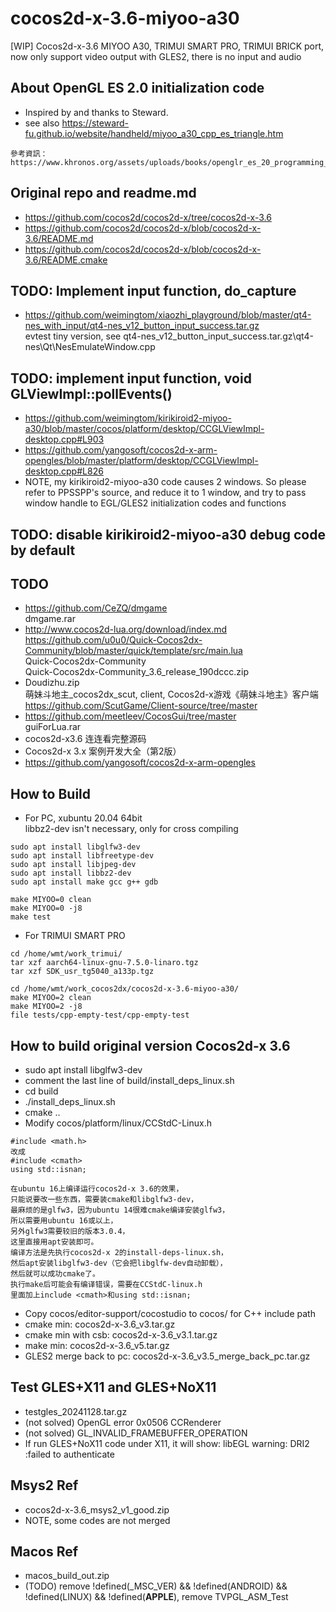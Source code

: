 # cocos2d-x-3.6-miyoo-a30
[WIP] Cocos2d-x-3.6 MIYOO A30, TRIMUI SMART PRO, TRIMUI BRICK port, now only support video output with GLES2, there is no input and audio

## About OpenGL ES 2.0 initialization code  
* Inspired by and thanks to Steward.  
* see also https://steward-fu.github.io/website/handheld/miyoo_a30_cpp_es_triangle.htm  
```
參考資訊：
https://www.khronos.org/assets/uploads/books/openglr_es_20_programming_guide_sample.pdf  
```

## Original repo and readme.md
* https://github.com/cocos2d/cocos2d-x/tree/cocos2d-x-3.6
* https://github.com/cocos2d/cocos2d-x/blob/cocos2d-x-3.6/README.md
* https://github.com/cocos2d/cocos2d-x/blob/cocos2d-x-3.6/README.cmake  

## TODO: Implement input function, do_capture  
* https://github.com/weimingtom/xiaozhi_playground/blob/master/qt4-nes_with_input/qt4-nes_v12_button_input_success.tar.gz  
evtest tiny version, see qt4-nes_v12_button_input_success.tar.gz\qt4-nes\Qt\NesEmulateWindow.cpp  

## TODO: implement input function, void GLViewImpl::pollEvents()
* https://github.com/weimingtom/kirikiroid2-miyoo-a30/blob/master/cocos/platform/desktop/CCGLViewImpl-desktop.cpp#L903
* https://github.com/yangosoft/cocos2d-x-arm-opengles/blob/master/platform/desktop/CCGLViewImpl-desktop.cpp#L826  
* NOTE, my kirikiroid2-miyoo-a30 code causes 2 windows. So please refer to PPSSPP's source, and reduce it to 1 window, and try to pass window handle to EGL/GLES2 initialization codes and functions      

## TODO: disable kirikiroid2-miyoo-a30 debug code by default  

## TODO
* https://github.com/CeZQ/dmgame   
dmgame.rar  
* http://www.cocos2d-lua.org/download/index.md  
https://github.com/u0u0/Quick-Cocos2dx-Community/blob/master/quick/template/src/main.lua    
Quick-Cocos2dx-Community  
Quick-Cocos2dx-Community_3.6_release_190dccc.zip  
* Doudizhu.zip  
萌妹斗地主_cocos2dx_scut, client, Cocos2d-x游戏《萌妹斗地主》客户端    
https://github.com/ScutGame/Client-source/tree/master  
* https://github.com/meetleev/CocosGui/tree/master  
guiForLua.rar  
* cocos2d-x3.6 连连看完整源码   
* Cocos2d-x 3.x 案例开发大全（第2版）    
* https://github.com/yangosoft/cocos2d-x-arm-opengles  

## How to Build  
* For PC, xubuntu 20.04 64bit  
libbz2-dev isn't necessary, only for cross compiling  
```
sudo apt install libglfw3-dev
sudo apt install libfreetype-dev
sudo apt install libjpeg-dev
sudo apt install libbz2-dev
sudo apt install make gcc g++ gdb

make MIYOO=0 clean
make MIYOO=0 -j8
make test
```
* For TRIMUI SMART PRO  
```
cd /home/wmt/work_trimui/
tar xzf aarch64-linux-gnu-7.5.0-linaro.tgz 
tar xzf SDK_usr_tg5040_a133p.tgz

cd /home/wmt/work_cocos2dx/cocos2d-x-3.6-miyoo-a30/
make MIYOO=2 clean
make MIYOO=2 -j8
file tests/cpp-empty-test/cpp-empty-test
```

## How to build original version Cocos2d-x 3.6   
* sudo apt install libglfw3-dev
* comment the last line of build/install_deps_linux.sh  
* cd build  
* ./install_deps_linux.sh  
* cmake ..  
* Modify cocos/platform/linux/CCStdC-Linux.h   
```
#include <math.h>  
改成  
#include <cmath>  
using std::isnan;  
```
```
在ubuntu 16上编译运行cocos2d-x 3.6的效果，
只能说要改一些东西，需要装cmake和libglfw3-dev，
最麻烦的是glfw3，因为ubuntu 14很难cmake编译安装glfw3，
所以需要用ubuntu 16或以上，
另外glfw3需要较旧的版本3.0.4，
这里直接用apt安装即可。
编译方法是先执行cocos2d-x 2的install-deps-linux.sh，
然后apt安装libglfw3-dev（它会把libglfw-dev自动卸载），
然后就可以成功cmake了。
执行make后可能会有编译错误，需要在CCStdC-linux.h
里面加上include <cmath>和using std::isnan;
```
* Copy cocos/editor-support/cocostudio to cocos/ for C++ include path  
* cmake min: cocos2d-x-3.6_v3.tar.gz  
* cmake min with csb: cocos2d-x-3.6_v3.1.tar.gz  
* make min: cocos2d-x-3.6_v5.tar.gz  
* GLES2 merge back to pc: cocos2d-x-3.6_v3.5_merge_back_pc.tar.gz    

## Test GLES+X11 and GLES+NoX11
* testgles_20241128.tar.gz
* (not solved) OpenGL error 0x0506 CCRenderer
* (not solved) GL_INVALID_FRAMEBUFFER_OPERATION
* If run GLES+NoX11 code under X11, it will show: libEGL warning: DRI2 :failed to authenticate

## Msys2 Ref  
* cocos2d-x-3.6_msys2_v1_good.zip  
* NOTE, some codes are not merged   

## Macos Ref  
* macos_build_out.zip  
* (TODO) remove !defined(_MSC_VER) && !defined(ANDROID) && !defined(LINUX) && !defined(__APPLE__), remove TVPGL_ASM_Test
